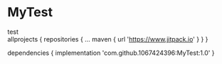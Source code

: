 # MyTest
test	
allprojects {
		repositories {
			...
			maven { url 'https://www.jitpack.io' }
		}
	}
  
  
  dependencies {
	        implementation 'com.github.1067424396:MyTest:1.0'
	}
